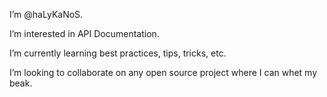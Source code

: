  I’m @haLyKaNoS.
 
 I’m interested in API Documentation.
 
 I’m currently learning best practices, tips, tricks, etc.
 
 I’m looking to collaborate on any open source project where I can whet my beak.

<!---
haLyKaNoS/haLyKaNoS is a ✨ special ✨ repository because its `README.md` (this file) appears on your GitHub profile.
You can click the Preview link to take a look at your changes.
--->
